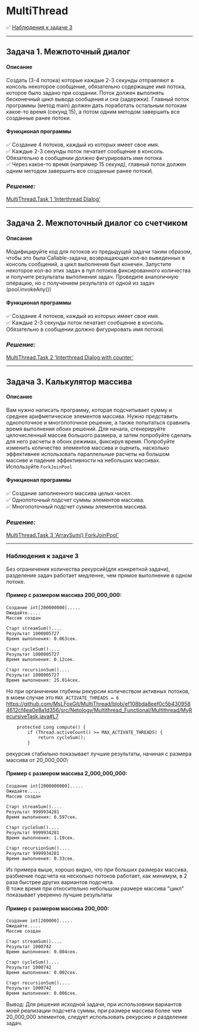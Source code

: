 # MultiThread
:white_check_mark: [Наблюдения к задаче 3](#Наблюдения_к_задаче_3)
____
## Задача 1. Межпоточный диалог
#### Описание
Cоздать (3-4 потока) которые каждые 2-3 секунды отправляют в консоль 
некоторое сообщение, обязательно содержащее имя потока, которое было задано при создании. Поток должен выполнять бесконечный цикл вывода сообщения и сна (задержки). 
Главный поток программы (метод main) должен дать поработать остальным потокам какое-то время (секунд 15), а потом одним методом завершить все созданные ранее потоки.

#### Функционал программы
:white_check_mark: Создание 4 потоков, каждый из которых имеет свое имя. \
:white_check_mark: Каждые 2-3 секунды поток печатает сообщение в консоль. Обязательно в сообщении должно фигурировать имя потока\
:white_check_mark: Через какое-то время (например 15 секунд), главный поток должен одним методом завершить все созданные ранее потоки\
### ***Решение:***
[ MultiThread.Task 1 'Interthread Dialog'](https://github.com/MsLFoxGit/MultiThread/commit/77a24f29279aee61c71ec8e77b47f52e8094209e)
____
## Задача 2. Межпоточный диалог со счетчиком
#### Описание
Модифицируйте код для потоков из предыдущей задачи таким образом, чтобы это была Callable-задача, возвращающая кол-во выведенных в консоль сообщений, 
а цикл выполнения был конечен. Запустите некоторое кол-во этих задач в пул потоков фиксированного количества и получите результаты выполнения задач. 
Проведите аналогичную операцию, но с получением результата от одной из задач (pool.invokeAny())

#### Функционал программы
:white_check_mark: Создание 4 потоков, каждый из которых имеет свое имя.\
:white_check_mark: Каждые 2-3 секунды поток печатает сообщение в консоль. Обязательно в сообщении должно фигурировать имя потока\
### ***Решение:***
[ MultiThread.Task 2 'Interthread Dialog with counter'](https://github.com/MsLFoxGit/MultiThread/commit/ec5efe33d50ff58bf1b386f2a25aae876a6e14b0)
____
## Задача 3. Калькулятор массива
#### Описание
Вам нужно написать программу, которая подсчитывает сумму и среднее арифметическое элементов массива. 
Нужно представить однопоточное и многопоточное решение, а также попытаться сравнить время выполнения обоих решений. 
Для начала, сгенерируйте целочисленный массив большого размера, а затем попробуйте сделать для него расчеты в обоих режимах, фиксируя время. 
Попробуйте изменить количество элементов массива и оценить, насколько эффективнее использовать параллельные расчеты на большом массиве 
и падение эффективности на небольших массивах.
Используйте `ForkJoinPool`

#### Функционал программы
:white_check_mark: Создание заполненного массива целых чисел.\
:white_check_mark: Однопоточный подсчет суммы элементов массива.\
:white_check_mark: Многопоточный подсчет суммы элементов массива.
### ***Решение:***
[MultiThread.Task 3 'ArraySum() ForkJoinPool'](https://github.com/MsLFoxGit/MultiThread/commit/25f62ff153dafa17ba88317d50ddebfc7d01c514)
____
<a name="Наблюдения_к_задаче_3"></a>
### Наблюдения к задаче 3
Без ограничения количества рекурсий(для конкретной задачи), разделение задач работает медленне, чем прямое выполнение в одном потоке.
#### Пример с размером массива  200_000_000:
```
Создание int[200000000].....
Ожидайте.....
Массив создан

Старт streamSum()....
Результат 1000005727
Время выполнения: 0.063сек.

Старт cycleSum()....
Результат 1000005727
Время выполнения: 0.12сек.

Старт recursionSum()....
Результат 1000005727
Время выполнения: 25.014сек.
```
Но при органичении глубины рекурсии количеством активных потоков, в моем случае это `MAX_ACTIVATE_THREADS = 6`
https://github.com/MsLFoxGit/MultiThread/blob/ef108bda8eef0c5b4309584612cf4ea0e8a1d356/src/Netology/Multithread_Functional/Multithread/MyRecursiveTask.java#L7
```
    protected Long compute() {
        if (Thread.activeCount() >= MAX_ACTIVATE_THREADS) {
            return cycleSum();
        }
```
рекурсия стабильно показывает лучшие результаты, начиная с размера массива от 20_000_000\
#### Пример с размером массива  2_000_000_000:
```
Создание int[2000000000].....
Ожидайте.....
Массив создан

Старт streamSum()....
Результат 9999934281
Время выполнения: 0.597сек.

Старт cycleSum()....
Результат 9999934281
Время выполнения: 1.19сек.

Старт recursionSum()....
Результат 9999934281
Время выполнения: 0.33сек.
```
Из примера выше, хорошо видно, что при больших размерах массива, разбиение подсчета на несколько потоков работает, как минимум, в 2 раза быстрее других вариантов подсчета.  
В тоже время при относительно небольшом размере массива "цикл" показывает уверенно лучшие результаты
#### Пример с размером массива  200_000:
```
Создание int[200000].....
Ожидайте.....
Массив создан

Старт streamSum()....
Результат 1000742
Время выполнения: 0.004сек.

Старт cycleSum()....
Результат 1000742
Время выполнения: 0.002сек.

Старт recursionSum()....
Результат 1000742
Время выполнения: 0.006сек.
```
Вывод: Для решения исходной задачи, при использовнии вариантов моей реализации  подсчета суммы, при размере массива более чем 20_000_000 элементов, следует использовать рекурсию и разделение задач.
